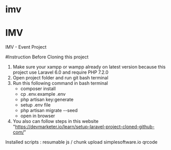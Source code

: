 # imv
 
# IMV
IMV - Event Project

#Instruction Before Cloning this project
1. Make sure your xampp or wampp already on latest version because this project use Laravel 6.0 and require PHP 7.2.0
2. Open project folder and run git bash terminal
3. Run this following command in bash terminal 
    - composer install
    - cp .env.example .env
    - php artisan key:generate
    - setup .env file
    - php artisan migrate --seed
    - open in browser
4. You also can follow steps in this website "https://devmarketer.io/learn/setup-laravel-project-cloned-github-com/"

Installed scripts :
resumable js / chunk upload
simplesoftware.io qrcode

